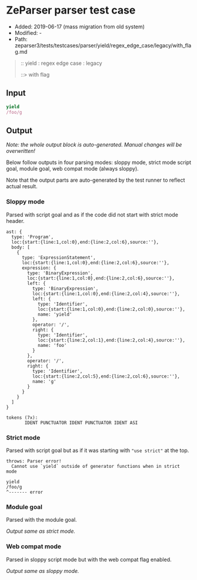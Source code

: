 # ZeParser parser test case

- Added: 2019-06-17 (mass migration from old system)
- Modified: -
- Path: zeparser3/tests/testcases/parser/yield/regex_edge_case/legacy/with_flag.md

> :: yield : regex edge case : legacy
>
> ::> with flag

## Input

`````js
yield
/foo/g
`````

## Output

_Note: the whole output block is auto-generated. Manual changes will be overwritten!_

Below follow outputs in four parsing modes: sloppy mode, strict mode script goal, module goal, web compat mode (always sloppy).

Note that the output parts are auto-generated by the test runner to reflect actual result.

### Sloppy mode

Parsed with script goal and as if the code did not start with strict mode header.

`````
ast: {
  type: 'Program',
  loc:{start:{line:1,col:0},end:{line:2,col:6},source:''},
  body: [
    {
      type: 'ExpressionStatement',
      loc:{start:{line:1,col:0},end:{line:2,col:6},source:''},
      expression: {
        type: 'BinaryExpression',
        loc:{start:{line:1,col:0},end:{line:2,col:6},source:''},
        left: {
          type: 'BinaryExpression',
          loc:{start:{line:1,col:0},end:{line:2,col:4},source:''},
          left: {
            type: 'Identifier',
            loc:{start:{line:1,col:0},end:{line:2,col:0},source:''},
            name: 'yield'
          },
          operator: '/',
          right: {
            type: 'Identifier',
            loc:{start:{line:2,col:1},end:{line:2,col:4},source:''},
            name: 'foo'
          }
        },
        operator: '/',
        right: {
          type: 'Identifier',
          loc:{start:{line:2,col:5},end:{line:2,col:6},source:''},
          name: 'g'
        }
      }
    }
  ]
}

tokens (7x):
       IDENT PUNCTUATOR IDENT PUNCTUATOR IDENT ASI
`````

### Strict mode

Parsed with script goal but as if it was starting with `"use strict"` at the top.

`````
throws: Parser error!
  Cannot use `yield` outside of generator functions when in strict mode

yield
/foo/g
^------- error
`````


### Module goal

Parsed with the module goal.

_Output same as strict mode._

### Web compat mode

Parsed in sloppy script mode but with the web compat flag enabled.

_Output same as sloppy mode._
